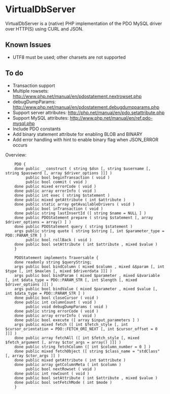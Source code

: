 VirtualDbServer
===============

VirtualDbServer is a (native) PHP implementation of the PDO MySQL driver over HTTP(S) using CURL and JSON.

Known Issues
----

 - UTF8 must be used; other charsets are not supported

To do
----

 - Transaction support
 - Multiple rowsets: http://www.php.net/manual/en/pdostatement.nextrowset.php
 - debugDumpParams: http://www.php.net/manual/en/pdostatement.debugdumpparams.php
 - Support server attributes: http://php.net/manual/en/pdo.setattribute.php
 - Support MySQL attributes: http://www.php.net/manual/en/ref.pdo-mysql.php
 - Include PDO constants
 - Add binary statement attribute for enabling BLOB and BINARY
 - Add error handling with hint to enable binary flag when JSON_ERROR occurs

Overview:

        PDO {
        done public __construct ( string $dsn [, string $username [, string $password [, array $driver_options ]]] )
             public bool beginTransaction ( void )
             public bool commit ( void )
        done public mixed errorCode ( void )
        done public array errorInfo ( void )
        done public int exec ( string $statement )
        done public mixed getAttribute ( int $attribute )
        done public static array getAvailableDrivers ( void )
             public bool inTransaction ( void )
        done public string lastInsertId ([ string $name = NULL ] )
        done public PDOStatement prepare ( string $statement [, array $driver_options = array() ] )
        done public PDOStatement query ( string $statement )
        args public string quote ( string $string [, int $parameter_type = PDO::PARAM_STR ] )
             public bool rollBack ( void )
        done public bool setAttribute ( int $attribute , mixed $value )
        }
        
        PDOStatement implements Traversable {
        done readonly string $queryString;
        args public bool bindColumn ( mixed $column , mixed &$param [, int $type [, int $maxlen [, mixed $driverdata ]]] )
        args public bool bindParam ( mixed $parameter , mixed &$variable [, int $data_type = PDO::PARAM_STR [, int $length [, mixed $driver_options ]]] )
        args public bool bindValue ( mixed $parameter , mixed $value [, int $data_type = PDO::PARAM_STR ] )
        done public bool closeCursor ( void )
        done public int columnCount ( void )
             public void debugDumpParams ( void )
        done public string errorCode ( void )
        done public array errorInfo ( void )
        done public bool execute ([ array $input_parameters ] )
        args public mixed fetch ([ int $fetch_style [, int $cursor_orientation = PDO::FETCH_ORI_NEXT [, int $cursor_offset = 0 ]]] )
        done public array fetchAll ([ int $fetch_style [, mixed $fetch_argument [, array $ctor_args = array() ]]] )
        done public string fetchColumn ([ int $column_number = 0 ] )
        done public mixed fetchObject ([ string $class_name = "stdClass" [, array $ctor_args ]] )
        done public mixed getAttribute ( int $attribute )
        done public array getColumnMeta ( int $column )
             public bool nextRowset ( void )
        done public int rowCount ( void )
        done public bool setAttribute ( int $attribute , mixed $value )
        done public bool setFetchMode ( int $mode )
        }

